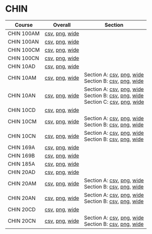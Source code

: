 # CHIN

| Course | Overall | Section |
| ------ | ------- | ------- |
| CHIN 100AM | [csv](https://github.com/UCSD-Historical-Enrollment-Data/2024Fall/blob/main/overall/CHIN%20100AM.csv), [png](https://raw.githubusercontent.com/UCSD-Historical-Enrollment-Data/2024Fall/main/plot_overall/CHIN%20100AM.png), [wide](https://raw.githubusercontent.com/UCSD-Historical-Enrollment-Data/2024Fall/main/plot_overall_wide/CHIN%20100AM.png) |  |
| CHIN 100AN | [csv](https://github.com/UCSD-Historical-Enrollment-Data/2024Fall/blob/main/overall/CHIN%20100AN.csv), [png](https://raw.githubusercontent.com/UCSD-Historical-Enrollment-Data/2024Fall/main/plot_overall/CHIN%20100AN.png), [wide](https://raw.githubusercontent.com/UCSD-Historical-Enrollment-Data/2024Fall/main/plot_overall_wide/CHIN%20100AN.png) |  |
| CHIN 100CM | [csv](https://github.com/UCSD-Historical-Enrollment-Data/2024Fall/blob/main/overall/CHIN%20100CM.csv), [png](https://raw.githubusercontent.com/UCSD-Historical-Enrollment-Data/2024Fall/main/plot_overall/CHIN%20100CM.png), [wide](https://raw.githubusercontent.com/UCSD-Historical-Enrollment-Data/2024Fall/main/plot_overall_wide/CHIN%20100CM.png) |  |
| CHIN 100CN | [csv](https://github.com/UCSD-Historical-Enrollment-Data/2024Fall/blob/main/overall/CHIN%20100CN.csv), [png](https://raw.githubusercontent.com/UCSD-Historical-Enrollment-Data/2024Fall/main/plot_overall/CHIN%20100CN.png), [wide](https://raw.githubusercontent.com/UCSD-Historical-Enrollment-Data/2024Fall/main/plot_overall_wide/CHIN%20100CN.png) |  |
| CHIN 10AD | [csv](https://github.com/UCSD-Historical-Enrollment-Data/2024Fall/blob/main/overall/CHIN%2010AD.csv), [png](https://raw.githubusercontent.com/UCSD-Historical-Enrollment-Data/2024Fall/main/plot_overall/CHIN%2010AD.png), [wide](https://raw.githubusercontent.com/UCSD-Historical-Enrollment-Data/2024Fall/main/plot_overall_wide/CHIN%2010AD.png) |  |
| CHIN 10AM | [csv](https://github.com/UCSD-Historical-Enrollment-Data/2024Fall/blob/main/overall/CHIN%2010AM.csv), [png](https://raw.githubusercontent.com/UCSD-Historical-Enrollment-Data/2024Fall/main/plot_overall/CHIN%2010AM.png), [wide](https://raw.githubusercontent.com/UCSD-Historical-Enrollment-Data/2024Fall/main/plot_overall_wide/CHIN%2010AM.png) | Section A: [csv](https://github.com/UCSD-Historical-Enrollment-Data/2024Fall/blob/main/section/CHIN%2010AM_A.csv), [png](https://raw.githubusercontent.com/UCSD-Historical-Enrollment-Data/2024Fall/main/plot_section/CHIN%2010AM_A.png), [wide](https://raw.githubusercontent.com/UCSD-Historical-Enrollment-Data/2024Fall/main/plot_section_wide/CHIN%2010AM_A.png)<br>Section B: [csv](https://github.com/UCSD-Historical-Enrollment-Data/2024Fall/blob/main/section/CHIN%2010AM_B.csv), [png](https://raw.githubusercontent.com/UCSD-Historical-Enrollment-Data/2024Fall/main/plot_section/CHIN%2010AM_B.png), [wide](https://raw.githubusercontent.com/UCSD-Historical-Enrollment-Data/2024Fall/main/plot_section_wide/CHIN%2010AM_B.png) |
| CHIN 10AN | [csv](https://github.com/UCSD-Historical-Enrollment-Data/2024Fall/blob/main/overall/CHIN%2010AN.csv), [png](https://raw.githubusercontent.com/UCSD-Historical-Enrollment-Data/2024Fall/main/plot_overall/CHIN%2010AN.png), [wide](https://raw.githubusercontent.com/UCSD-Historical-Enrollment-Data/2024Fall/main/plot_overall_wide/CHIN%2010AN.png) | Section A: [csv](https://github.com/UCSD-Historical-Enrollment-Data/2024Fall/blob/main/section/CHIN%2010AN_A.csv), [png](https://raw.githubusercontent.com/UCSD-Historical-Enrollment-Data/2024Fall/main/plot_section/CHIN%2010AN_A.png), [wide](https://raw.githubusercontent.com/UCSD-Historical-Enrollment-Data/2024Fall/main/plot_section_wide/CHIN%2010AN_A.png)<br>Section B: [csv](https://github.com/UCSD-Historical-Enrollment-Data/2024Fall/blob/main/section/CHIN%2010AN_B.csv), [png](https://raw.githubusercontent.com/UCSD-Historical-Enrollment-Data/2024Fall/main/plot_section/CHIN%2010AN_B.png), [wide](https://raw.githubusercontent.com/UCSD-Historical-Enrollment-Data/2024Fall/main/plot_section_wide/CHIN%2010AN_B.png)<br>Section C: [csv](https://github.com/UCSD-Historical-Enrollment-Data/2024Fall/blob/main/section/CHIN%2010AN_C.csv), [png](https://raw.githubusercontent.com/UCSD-Historical-Enrollment-Data/2024Fall/main/plot_section/CHIN%2010AN_C.png), [wide](https://raw.githubusercontent.com/UCSD-Historical-Enrollment-Data/2024Fall/main/plot_section_wide/CHIN%2010AN_C.png) |
| CHIN 10CD | [csv](https://github.com/UCSD-Historical-Enrollment-Data/2024Fall/blob/main/overall/CHIN%2010CD.csv), [png](https://raw.githubusercontent.com/UCSD-Historical-Enrollment-Data/2024Fall/main/plot_overall/CHIN%2010CD.png), [wide](https://raw.githubusercontent.com/UCSD-Historical-Enrollment-Data/2024Fall/main/plot_overall_wide/CHIN%2010CD.png) |  |
| CHIN 10CM | [csv](https://github.com/UCSD-Historical-Enrollment-Data/2024Fall/blob/main/overall/CHIN%2010CM.csv), [png](https://raw.githubusercontent.com/UCSD-Historical-Enrollment-Data/2024Fall/main/plot_overall/CHIN%2010CM.png), [wide](https://raw.githubusercontent.com/UCSD-Historical-Enrollment-Data/2024Fall/main/plot_overall_wide/CHIN%2010CM.png) | Section A: [csv](https://github.com/UCSD-Historical-Enrollment-Data/2024Fall/blob/main/section/CHIN%2010CM_A.csv), [png](https://raw.githubusercontent.com/UCSD-Historical-Enrollment-Data/2024Fall/main/plot_section/CHIN%2010CM_A.png), [wide](https://raw.githubusercontent.com/UCSD-Historical-Enrollment-Data/2024Fall/main/plot_section_wide/CHIN%2010CM_A.png)<br>Section B: [csv](https://github.com/UCSD-Historical-Enrollment-Data/2024Fall/blob/main/section/CHIN%2010CM_B.csv), [png](https://raw.githubusercontent.com/UCSD-Historical-Enrollment-Data/2024Fall/main/plot_section/CHIN%2010CM_B.png), [wide](https://raw.githubusercontent.com/UCSD-Historical-Enrollment-Data/2024Fall/main/plot_section_wide/CHIN%2010CM_B.png) |
| CHIN 10CN | [csv](https://github.com/UCSD-Historical-Enrollment-Data/2024Fall/blob/main/overall/CHIN%2010CN.csv), [png](https://raw.githubusercontent.com/UCSD-Historical-Enrollment-Data/2024Fall/main/plot_overall/CHIN%2010CN.png), [wide](https://raw.githubusercontent.com/UCSD-Historical-Enrollment-Data/2024Fall/main/plot_overall_wide/CHIN%2010CN.png) | Section A: [csv](https://github.com/UCSD-Historical-Enrollment-Data/2024Fall/blob/main/section/CHIN%2010CN_A.csv), [png](https://raw.githubusercontent.com/UCSD-Historical-Enrollment-Data/2024Fall/main/plot_section/CHIN%2010CN_A.png), [wide](https://raw.githubusercontent.com/UCSD-Historical-Enrollment-Data/2024Fall/main/plot_section_wide/CHIN%2010CN_A.png)<br>Section B: [csv](https://github.com/UCSD-Historical-Enrollment-Data/2024Fall/blob/main/section/CHIN%2010CN_B.csv), [png](https://raw.githubusercontent.com/UCSD-Historical-Enrollment-Data/2024Fall/main/plot_section/CHIN%2010CN_B.png), [wide](https://raw.githubusercontent.com/UCSD-Historical-Enrollment-Data/2024Fall/main/plot_section_wide/CHIN%2010CN_B.png) |
| CHIN 169A | [csv](https://github.com/UCSD-Historical-Enrollment-Data/2024Fall/blob/main/overall/CHIN%20169A.csv), [png](https://raw.githubusercontent.com/UCSD-Historical-Enrollment-Data/2024Fall/main/plot_overall/CHIN%20169A.png), [wide](https://raw.githubusercontent.com/UCSD-Historical-Enrollment-Data/2024Fall/main/plot_overall_wide/CHIN%20169A.png) |  |
| CHIN 169B | [csv](https://github.com/UCSD-Historical-Enrollment-Data/2024Fall/blob/main/overall/CHIN%20169B.csv), [png](https://raw.githubusercontent.com/UCSD-Historical-Enrollment-Data/2024Fall/main/plot_overall/CHIN%20169B.png), [wide](https://raw.githubusercontent.com/UCSD-Historical-Enrollment-Data/2024Fall/main/plot_overall_wide/CHIN%20169B.png) |  |
| CHIN 185A | [csv](https://github.com/UCSD-Historical-Enrollment-Data/2024Fall/blob/main/overall/CHIN%20185A.csv), [png](https://raw.githubusercontent.com/UCSD-Historical-Enrollment-Data/2024Fall/main/plot_overall/CHIN%20185A.png), [wide](https://raw.githubusercontent.com/UCSD-Historical-Enrollment-Data/2024Fall/main/plot_overall_wide/CHIN%20185A.png) |  |
| CHIN 20AD | [csv](https://github.com/UCSD-Historical-Enrollment-Data/2024Fall/blob/main/overall/CHIN%2020AD.csv), [png](https://raw.githubusercontent.com/UCSD-Historical-Enrollment-Data/2024Fall/main/plot_overall/CHIN%2020AD.png), [wide](https://raw.githubusercontent.com/UCSD-Historical-Enrollment-Data/2024Fall/main/plot_overall_wide/CHIN%2020AD.png) |  |
| CHIN 20AM | [csv](https://github.com/UCSD-Historical-Enrollment-Data/2024Fall/blob/main/overall/CHIN%2020AM.csv), [png](https://raw.githubusercontent.com/UCSD-Historical-Enrollment-Data/2024Fall/main/plot_overall/CHIN%2020AM.png), [wide](https://raw.githubusercontent.com/UCSD-Historical-Enrollment-Data/2024Fall/main/plot_overall_wide/CHIN%2020AM.png) | Section A: [csv](https://github.com/UCSD-Historical-Enrollment-Data/2024Fall/blob/main/section/CHIN%2020AM_A.csv), [png](https://raw.githubusercontent.com/UCSD-Historical-Enrollment-Data/2024Fall/main/plot_section/CHIN%2020AM_A.png), [wide](https://raw.githubusercontent.com/UCSD-Historical-Enrollment-Data/2024Fall/main/plot_section_wide/CHIN%2020AM_A.png)<br>Section B: [csv](https://github.com/UCSD-Historical-Enrollment-Data/2024Fall/blob/main/section/CHIN%2020AM_B.csv), [png](https://raw.githubusercontent.com/UCSD-Historical-Enrollment-Data/2024Fall/main/plot_section/CHIN%2020AM_B.png), [wide](https://raw.githubusercontent.com/UCSD-Historical-Enrollment-Data/2024Fall/main/plot_section_wide/CHIN%2020AM_B.png) |
| CHIN 20AN | [csv](https://github.com/UCSD-Historical-Enrollment-Data/2024Fall/blob/main/overall/CHIN%2020AN.csv), [png](https://raw.githubusercontent.com/UCSD-Historical-Enrollment-Data/2024Fall/main/plot_overall/CHIN%2020AN.png), [wide](https://raw.githubusercontent.com/UCSD-Historical-Enrollment-Data/2024Fall/main/plot_overall_wide/CHIN%2020AN.png) | Section A: [csv](https://github.com/UCSD-Historical-Enrollment-Data/2024Fall/blob/main/section/CHIN%2020AN_A.csv), [png](https://raw.githubusercontent.com/UCSD-Historical-Enrollment-Data/2024Fall/main/plot_section/CHIN%2020AN_A.png), [wide](https://raw.githubusercontent.com/UCSD-Historical-Enrollment-Data/2024Fall/main/plot_section_wide/CHIN%2020AN_A.png)<br>Section B: [csv](https://github.com/UCSD-Historical-Enrollment-Data/2024Fall/blob/main/section/CHIN%2020AN_B.csv), [png](https://raw.githubusercontent.com/UCSD-Historical-Enrollment-Data/2024Fall/main/plot_section/CHIN%2020AN_B.png), [wide](https://raw.githubusercontent.com/UCSD-Historical-Enrollment-Data/2024Fall/main/plot_section_wide/CHIN%2020AN_B.png) |
| CHIN 20CD | [csv](https://github.com/UCSD-Historical-Enrollment-Data/2024Fall/blob/main/overall/CHIN%2020CD.csv), [png](https://raw.githubusercontent.com/UCSD-Historical-Enrollment-Data/2024Fall/main/plot_overall/CHIN%2020CD.png), [wide](https://raw.githubusercontent.com/UCSD-Historical-Enrollment-Data/2024Fall/main/plot_overall_wide/CHIN%2020CD.png) |  |
| CHIN 20CN | [csv](https://github.com/UCSD-Historical-Enrollment-Data/2024Fall/blob/main/overall/CHIN%2020CN.csv), [png](https://raw.githubusercontent.com/UCSD-Historical-Enrollment-Data/2024Fall/main/plot_overall/CHIN%2020CN.png), [wide](https://raw.githubusercontent.com/UCSD-Historical-Enrollment-Data/2024Fall/main/plot_overall_wide/CHIN%2020CN.png) | Section A: [csv](https://github.com/UCSD-Historical-Enrollment-Data/2024Fall/blob/main/section/CHIN%2020CN_A.csv), [png](https://raw.githubusercontent.com/UCSD-Historical-Enrollment-Data/2024Fall/main/plot_section/CHIN%2020CN_A.png), [wide](https://raw.githubusercontent.com/UCSD-Historical-Enrollment-Data/2024Fall/main/plot_section_wide/CHIN%2020CN_A.png)<br>Section B: [csv](https://github.com/UCSD-Historical-Enrollment-Data/2024Fall/blob/main/section/CHIN%2020CN_B.csv), [png](https://raw.githubusercontent.com/UCSD-Historical-Enrollment-Data/2024Fall/main/plot_section/CHIN%2020CN_B.png), [wide](https://raw.githubusercontent.com/UCSD-Historical-Enrollment-Data/2024Fall/main/plot_section_wide/CHIN%2020CN_B.png) |
